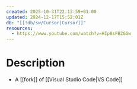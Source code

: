 ```yaml
---
created: 2025-10-31T22:13:59+01:00
updated: 2024-12-17T15:52:01Z
db: "[[!db/sw/Cursor|Cursor]]"
resources:
  - https://www.youtube.com/watch?v=HIp8sFB2GGw
---
```

# Description
- A [[fork]] of [[Visual Studio Code|VS Code]]